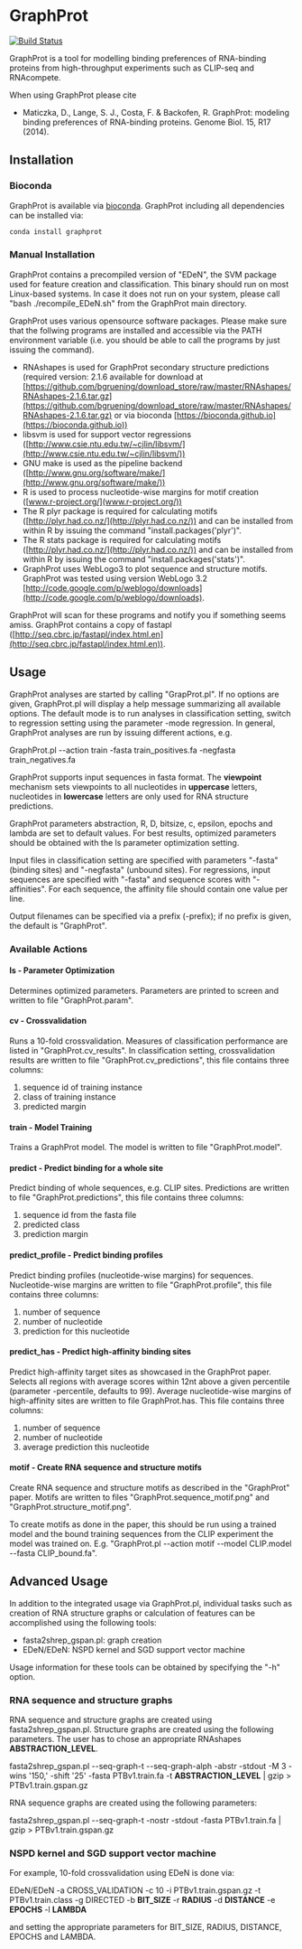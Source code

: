 # GraphProt #

[![Build Status](https://travis-ci.org/dmaticzka/GraphProt.svg?branch=master)](https://travis-ci.org/dmaticzka/GraphProt)

GraphProt is a tool for modelling binding preferences of RNA-binding proteins from high-throughput experiments such as CLIP-seq and RNAcompete.

When using GraphProt please cite

* Maticzka, D., Lange, S. J., Costa, F. & Backofen, R. GraphProt: modeling binding preferences of RNA-binding proteins. Genome Biol. 15, R17 (2014).

## Installation ##

### Bioconda

GraphProt is available via [bioconda](https://bioconda.github.io/).
GraphProt including all dependencies can be installed via:

```bash
conda install graphprot
```

### Manual Installation

GraphProt contains a precompiled version of "EDeN", the SVM package used for
feature creation and classification. This binary should run on most Linux-based
systems. In case it does not run on your system, please call
"bash ./recompile_EDeN.sh" from the GraphProt main directory.

GraphProt uses various opensource software packages. Please make sure that the
follwing programs are installed and accessible via the PATH environment variable
(i.e. you should be able to call the programs by just issuing the command).

* RNAshapes is used for GraphProt secondary structure predictions (required version: 2.1.6 available for download at [https://github.com/bgruening/download_store/raw/master/RNAshapes/RNAshapes-2.1.6.tar.gz](https://github.com/bgruening/download_store/raw/master/RNAshapes/RNAshapes-2.1.6.tar.gz) or via bioconda [https://bioconda.github.io](https://bioconda.github.io))
* libsvm is used for support vector regressions ([http://www.csie.ntu.edu.tw/~cjlin/libsvm/](http://www.csie.ntu.edu.tw/~cjlin/libsvm/))
* GNU make is used as the pipeline backend ([http://www.gnu.org/software/make/](http://www.gnu.org/software/make/))
* R is used to process nucleotide-wise margins for motif creation ([www.r-project.org/](www.r-project.org/))
* The R plyr package is required for calculating motifs ([http://plyr.had.co.nz/](http://plyr.had.co.nz/)) and can be installed from within R by issuing the command "install.packages('plyr')".
* The R stats package is required for calculating motifs ([http://plyr.had.co.nz/](http://plyr.had.co.nz/)) and can be installed from within R by issuing the command "install.packages('stats')".
* GraphProt uses WebLogo3 to plot sequence and structure motifs. GraphProt was tested using version WebLogo 3.2 [http://code.google.com/p/weblogo/downloads](http://code.google.com/p/weblogo/downloads).

GraphProt will scan for these programs and notify you if something seems amiss.
GraphProt contains a copy of fastapl ([http://seq.cbrc.jp/fastapl/index.html.en](http://seq.cbrc.jp/fastapl/index.html.en)).

## Usage ##

GraphProt analyses are started by calling "GrapProt.pl". If no options are given,
GraphProt.pl will display a help message summarizing all available options.
The default mode is to run analyses in classification setting,
switch to regression setting using the parameter -mode regression.
In general, GraphProt analyses are run by issuing different actions, e.g.

  GraphProt.pl --action train -fasta train_positives.fa -negfasta train_negatives.fa

GraphProt supports input sequences in fasta format. The **viewpoint** mechanism
sets viewpoints to all nucleotides in **uppercase** letters, nucleotides in
**lowercase** letters are only used for RNA structure predictions.

GraphProt parameters abstraction, R, D, bitsize, c, epsilon, epochs and lambda
are set to default values. For best results, optimized parameters should be
obtained with the ls parameter optimization setting.

Input files in classification setting are specified with parameters "-fasta"
(binding sites) and "-negfasta" (unbound sites). For regressions, input sequences
are specified with "-fasta" and sequence scores with "-affinities". For each
sequence, the affinity file should contain one value per line.

Output filenames can be specified via a prefix (-prefix); if no prefix is given,
the default is "GraphProt".

### Available Actions ###

#### ls - Parameter Optimization ####

Determines optimized parameters. Parameters are printed to screen and written
to file "GraphProt.param".

#### cv - Crossvalidation ####

Runs a 10-fold crossvalidation. Measures of classification performance are
listed in "GraphProt.cv_results". In classification setting, crossvalidation
results are written to file "GraphProt.cv_predictions", this file contains three
columns:

1. sequence id of training instance
2. class of training instance
3. predicted margin

#### train - Model Training ####

Trains a GraphProt model. The model is written to file "GraphProt.model".

#### predict - Predict binding for a whole site ####

Predict binding of whole sequences, e.g. CLIP sites. Predictions are written to file "GraphProt.predictions",
this file contains three columns:

1. sequence id from the fasta file
2. predicted class
3. prediction margin

#### predict_profile - Predict binding profiles ####

Predict binding profiles (nucleotide-wise margins) for sequences. Nucleotide-wise margins are written
to file "GraphProt.profile", this file contains three columns:

1. number of sequence
2. number of nucleotide
3. prediction for this nucleotide

#### predict_has - Predict high-affinity binding sites ####

Predict high-affinity target sites as showcased in the GraphProt paper.
Selects all regions with average scores within 12nt above a given percentile (parameter -percentile, defaults to 99).
Average nucleotide-wise margins of high-affinity sites are written to file GraphProt.has.
This file contains three columns:

1. number of sequence
2. number of nucleotide
3. average prediction this nucleotide

#### motif - Create RNA sequence and structure motifs ####

Create RNA sequence and structure motifs as described in the "GraphProt" paper.
Motifs are written to files "GraphProt.sequence_motif.png" and "GraphProt.structure_motif.png".

To create motifs as done in the paper, this should be run using a trained model
and the bound training sequences from the CLIP experiment the model was trained on.
E.g. "GraphProt.pl --action motif --model CLIP.model --fasta CLIP_bound.fa".

## Advanced Usage ##

In addition to the integrated usage via GraphProt.pl, individual tasks such as
creation of RNA structure graphs or calculation of features can be accomplished
using the following tools:

* fasta2shrep_gspan.pl: graph creation
* EDeN/EDeN: NSPD kernel and SGD support vector machine

Usage information for these tools can be obtained by specifying the "-h" option.

### RNA sequence and structure graphs ###

RNA sequence and structure graphs are created using fasta2shrep_gspan.pl. Structure graphs
are created using the following parameters. The user has to chose an appropriate
RNAshapes __ABSTRACTION_LEVEL__.

  fasta2shrep_gspan.pl --seq-graph-t --seq-graph-alph -abstr -stdout -M 3 -wins '150,' -shift '25' -fasta PTBv1.train.fa -t __ABSTRACTION_LEVEL__ | gzip > PTBv1.train.gspan.gz

RNA sequence graphs are created using the following parameters:

  fasta2shrep_gspan.pl --seq-graph-t -nostr -stdout -fasta PTBv1.train.fa | gzip > PTBv1.train.gspan.gz

### NSPD kernel and SGD support vector machine ###

For example, 10-fold crossvalidation using EDeN is done via:

  EDeN/EDeN -a CROSS_VALIDATION -c 10 -i PTBv1.train.gspan.gz -t PTBv1.train.class -g DIRECTED -b __BIT_SIZE__ -r __RADIUS__ -d __DISTANCE__ -e __EPOCHS__ -l __LAMBDA__

and setting the appropriate parameters for BIT_SIZE, RADIUS, DISTANCE, EPOCHS
and LAMBDA.
